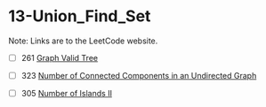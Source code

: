 # 13-Union_Find_Set
Note: Links are to the LeetCode website.

- [ ] 261 [Graph Valid Tree](https://leetcode.com/problems/graph-valid-tree/description/)

- [ ] 323 [Number of Connected Components in an Undirected Graph](https://leetcode.com/problems/number-of-connected-components-in-an-undirected-graph/description/)

- [ ] 305 [Number of Islands II](https://leetcode.com/problems/number-of-islands-ii/description/)
